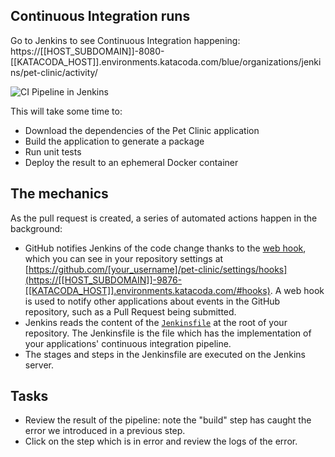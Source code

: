 ## Continuous Integration runs

Go to Jenkins to see Continuous Integration happening: https://[[HOST_SUBDOMAIN]]-8080-[[KATACODA_HOST]].environments.katacoda.com/blue/organizations/jenkins/pet-clinic/activity/

![CI Pipeline in Jenkins](/online-devops-dojo/assets/online-devops-dojo/continuous-integration/ci-blue-ocean.png)

This will take some time to:

* Download the dependencies of the Pet Clinic application
* Build the application to generate a package
* Run unit tests
* Deploy the result to an ephemeral Docker container

## The mechanics

As the pull request is created, a series of automated actions happen in the background:

* GitHub notifies Jenkins of the code change thanks to the [web hook](https://help.github.com/articles/about-webhooks/), which you can see in your repository settings at [https://github.com/[your_username]/pet-clinic/settings/hooks](https://[[HOST_SUBDOMAIN]]-9876-[[KATACODA_HOST]].environments.katacoda.com/#hooks). A web hook is used to notify other applications about events in the GitHub repository, such as a Pull Request being submitted.
* Jenkins reads the content of the [`Jenkinsfile`](https://jenkins.io/doc/book/pipeline/jenkinsfile/) at the root of your repository. The Jenkinsfile is the file which has the implementation of your applications' continuous integration pipeline.
* The stages and steps in the Jenkinsfile are executed on the Jenkins server.

## Tasks

* Review the result of the pipeline: note the "build" step has caught the error we introduced in a previous step.
* Click on the step which is in error and review the logs of the error.
